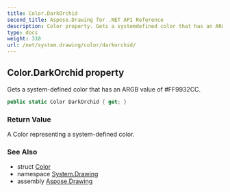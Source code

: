 ```yaml
---
title: Color.DarkOrchid
second_title: Aspose.Drawing for .NET API Reference
description: Color property. Gets a systemdefined color that has an ARGB value of FF9932CC
type: docs
weight: 310
url: /net/system.drawing/color/darkorchid/
---
```

## Color.DarkOrchid property

Gets a system-defined color that has an ARGB value of #FF9932CC.

```csharp
public static Color DarkOrchid { get; }
```

### Return Value

A Color representing a system-defined color.

### See Also

* struct [Color](../)
* namespace [System.Drawing](../../color/)
* assembly [Aspose.Drawing](../../../)


